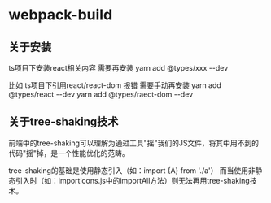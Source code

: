 # webpack-build

## 关于安装
ts项目下安装react相关内容
需要再安装
yarn add @types/xxx --dev

比如 ts项目下引用react/react-dom 报错
需要手动再安装
yarn add @types/react --dev
yarn add @types/raect-dom --dev

## 关于tree-shaking技术
前端中的tree-shaking可以理解为通过工具"摇"我们的JS文件，将其中用不到的代码"摇"掉，是一个性能优化的范畴。

tree-shaking的基础是使用静态引入（如：import {A} from './a'）
而当使用非静态引入时（如：importicons.js中的importAll方法）则无法再用tree-shaking技术。

